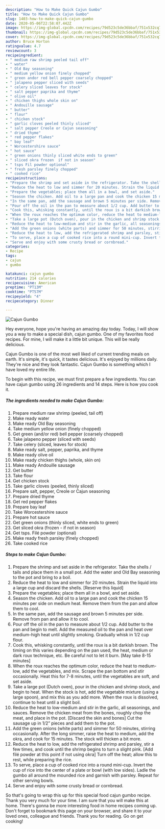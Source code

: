 ```yaml
---
description: "How to Make Quick Cajun Gumbo"
title: "How to Make Quick Cajun Gumbo"
slug: 1403-how-to-make-quick-cajun-gumbo
date: 2020-05-06T22:58:07.442Z
image: https://img-global.cpcdn.com/recipes/79d523c5de36bbaf/751x532cq70/cajun-gumbo-recipe-main-photo.jpg
thumbnail: https://img-global.cpcdn.com/recipes/79d523c5de36bbaf/751x532cq70/cajun-gumbo-recipe-main-photo.jpg
cover: https://img-global.cpcdn.com/recipes/79d523c5de36bbaf/751x532cq70/cajun-gumbo-recipe-main-photo.jpg
author: Bruce Horton
ratingvalue: 4.7
reviewcount: 3
recipeingredient:
- " medium raw shrimp peeled tail off"
- " water"
- " Old Bay seasoning"
- " medium yellow onion finely chopped"
- " green andor red bell pepper coarsely chopped"
- " jalapeno pepper sliced with seeds"
- " celery sliced leaves for stock"
- " salt pepper paprika and thyme"
- " olive oil"
- " chicken thighs whole skin on"
- " Andouille sausage"
- " butter"
- " flour"
- " chicken stock"
- " garlic cloves peeled thinly sliced"
- " salt pepper Creole or Cajun seasoning"
- " dried thyme"
- " red pepper flakes"
- " bay leaf"
- " Worcestershire sauce"
- " hot sauce"
- " green onions thinly sliced white ends to green"
- " sliced okra frozen  if not in season"
- " tsps Fil powder optional"
- " fresh parsley finely chopped"
- " cooked rice"
recipeinstructions:
- "Prepare the shrimp and set aside in the refrigerator. Take the shells / tails and place them in a small pot. Add the water and Old Bay seasoning to the pot and bring to a boil."
- "Reduce the heat to low and simmer for 20 minutes. Strain the liquid into a large cup and discard the shells. [Reserve this liquid]"
- "Prepare the vegetables; place them all in a bowl, and set aside."
- "Season the chicken. Add oil to a large pan and cook the chicken 15 minutes per side on medium heat. Remove them from the pan and allow them to cool."
- "In the same pan, add the sausage and brown 5 minutes per side. Remove from pan and allow it to cool."
- "Pour off the oil in the pan to measure about 1/2 cup. Add butter to the pan and begin to melt. Add the measured oil to the pan and heat over medium-high heat until slightly smoking. Gradually whisk in 1/2 cup flour."
- "Cook this, whisking constantly, until the roux is a bit darkish brown. The timing on this varies depending on the pan used, the heat, medium or dark roux technique, etc. Be careful not to let it burn. [May take 8-15 minutes]"
- "When the roux reaches the optimum color, reduce the heat to medium-low, add the vegetables, and mix. Scrape the pan bottom and stir occasionally. Heat this for 7-8 minutes, until the vegetables are soft, and set aside."
- "Take a large pot (Dutch oven), pour in the chicken and shrimp stock, and begin to heat. When the stock is hot, add the vegetable mixture (using a large spoon), and mix this as you add more. When the roux is dissolved, continue to heat until a slight boil."
- "Reduce the heat to low-medium and stir in the garlic, all seasonings, and sauces. Remove the chicken meat from the bones, roughly chop the meat, and place in the pot. [Discard the skin and bones] Cut the sausage up in 1/2” pieces and add them to the pot."
- "Add the green onions (white parts) and simmer for 50 minutes, stirring occasionally. After the long simmer, raise the heat to medium, add the okra, and cook for 15 minutes. The stock will thicken a bit more."
- "Reduce the heat to low, add the refrigerated shrimp and parsley, stir a few times, and cook until the shrimp begins to turn a slight pink. [Add filé powder at this point if not using okra] Turn off the heat; allow this to rest, while preparing the rice."
- "To serve, place a cup of cooked rice into a round mini-cup. Invert the cup of rice into the center of a plate or bowl (with low sides). Ladle the gumbo all around the mounded rice and garnish with parsley. Repeat for other serving bowls."
- "Serve and enjoy with some crusty bread or cornbread."
categories:
- Recipe
tags:
- cajun
- gumbo

katakunci: cajun gumbo 
nutrition: 214 calories
recipecuisine: American
preptime: "PT13M"
cooktime: "PT57M"
recipeyield: "4"
recipecategory: Dinner

---
```



![Cajun Gumbo](https://img-global.cpcdn.com/recipes/79d523c5de36bbaf/751x532cq70/cajun-gumbo-recipe-main-photo.jpg)

Hey everyone, hope you're having an amazing day today. Today, I will show you a way to make a special dish, cajun gumbo. One of my favorites food recipes. For mine, I will make it a little bit unique. This will be really delicious.

Cajun Gumbo is one of the most well liked of current trending meals on earth. It's simple, it's quick, it tastes delicious. It's enjoyed by millions daily. They're nice and they look fantastic. Cajun Gumbo is something which I have loved my entire life.




To begin with this recipe, we must first prepare a few ingredients. You can have cajun gumbo using 26 ingredients and 14 steps. Here is how you cook it.

<!--inarticleads1-->

##### The ingredients needed to make Cajun Gumbo:

1. Prepare  medium raw shrimp (peeled, tail off)
1. Make ready  water
1. Make ready  Old Bay seasoning
1. Take  medium yellow onion (finely chopped)
1. Get  green (and/or red) bell pepper (coarsely chopped)
1. Take  jalapeno pepper (sliced with seeds)
1. Take  celery (sliced, leaves for stock)
1. Make ready  salt, pepper, paprika, and thyme
1. Make ready  olive oil
1. Make ready  chicken thighs (whole, skin on)
1. Make ready  Andouille sausage
1. Get  butter
1. Take  flour
1. Get  chicken stock
1. Take  garlic cloves (peeled, thinly sliced)
1. Prepare  salt, pepper, Creole or Cajun seasoning
1. Prepare  dried thyme
1. Get  red pepper flakes
1. Prepare  bay leaf
1. Take  Worcestershire sauce
1. Prepare  hot sauce
1. Get  green onions (thinly sliced, white ends to green)
1. Get  sliced okra (frozen - if not in season)
1. Get  tsps. Filé powder (optional)
1. Make ready  fresh parsley (finely chopped)
1. Take  cooked rice




<!--inarticleads2-->

##### Steps to make Cajun Gumbo:

1. Prepare the shrimp and set aside in the refrigerator. Take the shells / tails and place them in a small pot. Add the water and Old Bay seasoning to the pot and bring to a boil.
1. Reduce the heat to low and simmer for 20 minutes. Strain the liquid into a large cup and discard the shells. [Reserve this liquid]
1. Prepare the vegetables; place them all in a bowl, and set aside.
1. Season the chicken. Add oil to a large pan and cook the chicken 15 minutes per side on medium heat. Remove them from the pan and allow them to cool.
1. In the same pan, add the sausage and brown 5 minutes per side. Remove from pan and allow it to cool.
1. Pour off the oil in the pan to measure about 1/2 cup. Add butter to the pan and begin to melt. Add the measured oil to the pan and heat over medium-high heat until slightly smoking. Gradually whisk in 1/2 cup flour.
1. Cook this, whisking constantly, until the roux is a bit darkish brown. The timing on this varies depending on the pan used, the heat, medium or dark roux technique, etc. Be careful not to let it burn. [May take 8-15 minutes]
1. When the roux reaches the optimum color, reduce the heat to medium-low, add the vegetables, and mix. Scrape the pan bottom and stir occasionally. Heat this for 7-8 minutes, until the vegetables are soft, and set aside.
1. Take a large pot (Dutch oven), pour in the chicken and shrimp stock, and begin to heat. When the stock is hot, add the vegetable mixture (using a large spoon), and mix this as you add more. When the roux is dissolved, continue to heat until a slight boil.
1. Reduce the heat to low-medium and stir in the garlic, all seasonings, and sauces. Remove the chicken meat from the bones, roughly chop the meat, and place in the pot. [Discard the skin and bones] Cut the sausage up in 1/2” pieces and add them to the pot.
1. Add the green onions (white parts) and simmer for 50 minutes, stirring occasionally. After the long simmer, raise the heat to medium, add the okra, and cook for 15 minutes. The stock will thicken a bit more.
1. Reduce the heat to low, add the refrigerated shrimp and parsley, stir a few times, and cook until the shrimp begins to turn a slight pink. [Add filé powder at this point if not using okra] Turn off the heat; allow this to rest, while preparing the rice.
1. To serve, place a cup of cooked rice into a round mini-cup. Invert the cup of rice into the center of a plate or bowl (with low sides). Ladle the gumbo all around the mounded rice and garnish with parsley. Repeat for other serving bowls.
1. Serve and enjoy with some crusty bread or cornbread.




So that's going to wrap this up for this special food cajun gumbo recipe. Thank you very much for your time. I am sure that you will make this at home. There's gonna be more interesting food in home recipes coming up. Don't forget to bookmark this page on your browser, and share it to your loved ones, colleague and friends. Thank you for reading. Go on get cooking!
